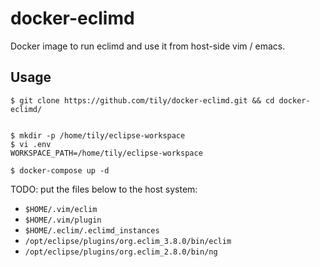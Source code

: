 # docker-eclimd

Docker image to run eclimd and use it from host-side vim / emacs.

## Usage

```
$ git clone https://github.com/tily/docker-eclimd.git && cd docker-eclimd/


$ mkdir -p /home/tily/eclipse-workspace
$ vi .env
WORKSPACE_PATH=/home/tily/eclipse-workspace

$ docker-compose up -d

```

TODO: put the files below to the host system:

* `$HOME/.vim/eclim`
* `$HOME/.vim/plugin`
* `$HOME/.eclim/.eclimd_instances`
* `/opt/eclipse/plugins/org.eclim_3.8.0/bin/eclim`
* `/opt/eclipse/plugins/org.eclim_2.8.0/bin/ng`
